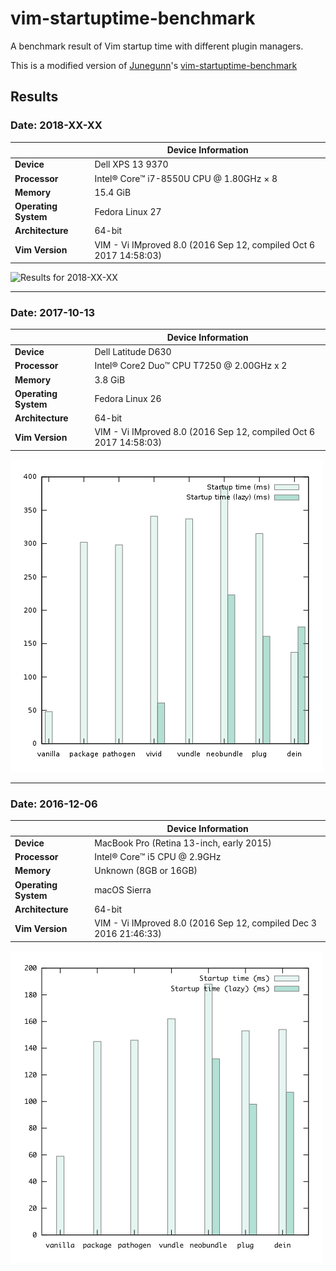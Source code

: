 # vim-startuptime-benchmark

A benchmark result of Vim startup time with different plugin managers.

This is a modified version of [Junegunn](https://github.com/junegunn)'s [vim-startuptime-benchmark](https://github.com/junegunn/vim-startuptime-benchmark)

## Results

### Date: 2018-XX-XX

|                      | Device Information                                                |
|----------------------|-------------------------------------------------------------------|
| **Device**           | Dell XPS 13 9370                                                  |
| **Processor**        | Intel® Core™ i7-8550U CPU @ 1.80GHz × 8                           |
| **Memory**           | 15.4 GiB                                                          |
| **Operating System** | Fedora Linux 27                                                   |
| **Architecture**     | 64-bit                                                            |
| **Vim Version**      | VIM - Vi IMproved 8.0 (2016 Sep 12, compiled Oct 6 2017 14:58:03) |

![Results for 2018-XX-XX](graphs/2018-XX-XX.jpg)
 
---

### Date: 2017-10-13

|                      | Device Information                                                |
|----------------------|-------------------------------------------------------------------|
| **Device**           | Dell Latitude D630                                                |
| **Processor**        | Intel® Core2 Duo™ CPU T7250 @ 2.00GHz x 2                         |
| **Memory**           | 3.8 GiB                                                           |
| **Operating System** | Fedora Linux 26                                                   |
| **Architecture**     | 64-bit                                                            |
| **Vim Version**      | VIM - Vi IMproved 8.0 (2016 Sep 12, compiled Oct 6 2017 14:58:03) |

![Results for 2017-10-13](graphs/2017-10-13.jpg)
 
---

### Date: 2016-12-06

|                      | Device Information                                                |
|----------------------|-------------------------------------------------------------------|
| **Device**           | MacBook Pro (Retina 13-inch, early 2015)                          |
| **Processor**        | Intel® Core™ i5 CPU @ 2.9GHz                                      |
| **Memory**           | Unknown (8GB or 16GB)                                             |
| **Operating System** | macOS Sierra                                                      |
| **Architecture**     | 64-bit                                                            |
| **Vim Version**      | VIM - Vi IMproved 8.0 (2016 Sep 12, compiled Dec 3 2016 21:46:33) |

<img src="graphs/2016-12-06.png" width="500"/>
